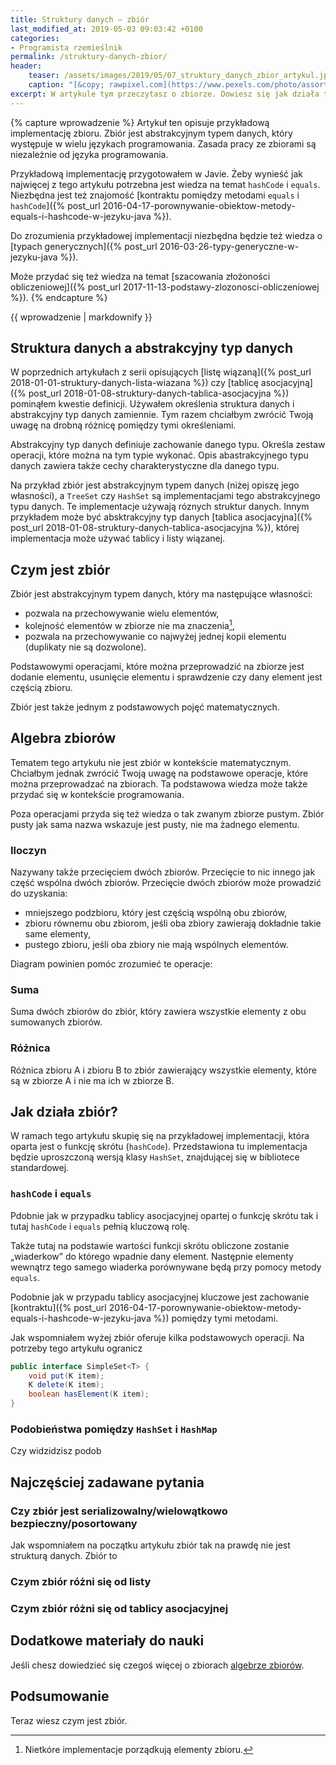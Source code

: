 ```yaml
---
title: Struktury danych – zbiór
last_modified_at: 2019-05-03 09:03:42 +0100
categories:
- Programista rzemieślnik
permalink: /struktury-danych-zbior/
header:
    teaser: /assets/images/2019/05/07_struktury_danych_zbior_artykul.jpg overlay_image: /assets/images/2019/05/07_struktury_danych_zbior_artykul.jpg
    caption: "[&copy; rawpixel.com](https://www.pexels.com/photo/assorted-plastic-toy-lot-1249159/)"
excerpt: W artykule tym przeczytasz o zbiorze. Dowiesz się jak działa ta struktura. Pokażę Ci przykładową implementację zbioru. Dowiesz się jaka jest złożoność obliczeniowa poszczególnych operacji. Zadania do rozwiązania pomogą Ci utrwalić zdobytą wiedzę.
---
```


{% capture wprowadzenie %}
Artykuł ten opisuje przykładową implementację zbioru. Zbiór jest abstrakcyjnym typem danych, który występuje w wielu językach programowania. Zasada pracy ze zbiorami są niezależnie od języka programowania.

Przykładową implementację przygotowałem w Javie. Żeby wynieść jak najwięcej z tego artykułu potrzebna jest wiedza na temat `hashCode` i `equals`. Niezbędna jest też znajomość [kontraktu pomiędzy metodami `equals` i `hashCode`]({% post_url 2016-04-17-porownywanie-obiektow-metody-equals-i-hashcode-w-jezyku-java %}).

Do zrozumienia przykładowej implementacji niezbędna będzie też wiedza o [typach generycznych]({% post_url 2016-03-26-typy-generyczne-w-jezyku-java %}).

Może przydać się też wiedza na temat [szacowania złożoności obliczeniowej]({% post_url 2017-11-13-podstawy-zlozonosci-obliczeniowej %}).
{% endcapture %}

<div class="notice--info">
  {{ wprowadzenie | markdownify }}
</div>

## Struktura danych a abstrakcyjny typ danych

W poprzednich artykułach z serii opisujących [listę wiązaną]({% post_url 2018-01-01-struktury-danych-lista-wiazana %}) czy [tablicę asocjacyjną]({% post_url 2018-01-08-struktury-danych-tablica-asocjacyjna %}) pominąłem kwestie definicji. Używałem określenia struktura danych i abstrakcyjny typ danych zamiennie. Tym razem chciałbym zwrócić Twoją uwagę na drobną różnicę pomiędzy tymi określeniami.

Abstrakcyjny typ danych definiuje zachowanie danego typu. Określa zestaw operacji, które można na tym typie wykonać. Opis abastrakcyjnego typu danych zawiera także cechy charakterystyczne dla danego typu.

Na przykład zbiór jest abstrakcyjnym typem danych (niżej opiszę jego własności), a `TreeSet` czy `HashSet` są implementacjami tego abstrakcyjnego typu danych. Te implementacje używają róznych struktur danych. Innym przykładem może być absktrakcyjny typ danych [tablica asocjacyjna]({% post_url 2018-01-08-struktury-danych-tablica-asocjacyjna %}), której implementacja może używać tablicy i listy wiązanej.

## Czym jest zbiór

Zbiór jest abstrakcyjnym typem danych, który ma następujące własności:

* pozwala na przechowywanie wielu elementów,
* kolejność elementów w zbiorze nie ma znaczenia[^wyjatek], 
* pozwala na przechowywanie co najwyżej jednej kopii elementu (duplikaty nie są dozwolone).

[^wyjatek]: Nietkóre implementacje porządkują elementy zbioru.

Podstawowymi operacjami, które można przeprowadzić na zbiorze jest dodanie elementu, usunięcie elementu i sprawdzenie czy dany element jest częścią zbioru.

Zbiór jest także jednym z podstawowych pojęć matematycznych.

## Algebra zbiorów

Tematem tego artykułu nie jest zbiór w kontekście matematycznym. Chciałbym jednak zwrócić Twoją uwagę na podstawowe operacje, które można przeprowadzać na zbiorach. Ta podstawowa wiedza może także przydać się w kontekście programowania.

Poza operacjami przyda się też wiedza o tak zwanym zbiorze pustym. Zbiór pusty jak sama nazwa wskazuje jest pusty, nie ma żadnego elementu.

### Iloczyn 

Nazywany także przecięciem dwóch zbiorów. Przecięcie to nic innego jak część wspólna dwóch zbiorów. Przecięcie dwóch zbiorów może prowadzić do uzyskania:
* mniejszego podzbioru, który jest częścią wspólną obu zbiorów,
* zbioru równemu obu zbiorom, jeśli oba zbiory zawierają dokładnie takie same elementy,
* pustego zbioru, jeśli oba zbiory nie mają wspólnych elementów.

Diagram powinien pomóc zrozumieć te operacje:

### Suma 

Suma dwóch zbiorów do zbiór, który zawiera wszystkie elementy z obu sumowanych zbiorów.

### Różnica 

Różnica zbioru A i zbioru B to zbiór zawierający wszystkie elementy, które są w zbiorze A i nie ma ich w zbiorze B.

## Jak działa zbiór?

W ramach tego artykułu skupię się na przykładowej implementacji, która oparta jest o funkcję skrótu (`hashCode`). Przedstawiona tu implementacja będzie uproszczoną wersją klasy `HashSet`, znajdującej się w bibliotece standardowej.

### `hashCode` i `equals`

Pdobnie jak w przypadku tablicy asocjacyjnej opartej o funkcję skrótu tak i tutaj `hashCode` i `equals` pełnią kluczową rolę.

Także tutaj na podstawie wartości funkcji skrótu obliczone zostanie „wiaderkow” do którego wpadnie dany element. Następnie elementy wewnątrz tego samego wiaderka porównywane będą przy pomocy metody `equals`.

Podobnie jak w przypadu tablicy asocjacyjnej kluczowe jest zachowanie [kontraktu]({% post_url 2016-04-17-porownywanie-obiektow-metody-equals-i-hashcode-w-jezyku-java %}) pomiędzy tymi metodami.

Jak wspomniałem wyżej zbiór oferuje kilka podstawowych operacji. Na potrzeby tego artykułu ogranicz

```java
public interface SimpleSet<T> {
    void put(K item);
    K delete(K item);
    boolean hasElement(K item);
}
```

### Podobieństwa pomiędzy `HashSet` i `HashMap`

Czy widzidzisz podob

## Najczęściej zadawane pytania

### Czy zbiór jest serializowalny/wielowątkowo bezpieczny/posortowany

Jak wspomniałem na początku artykułu zbiór tak na prawdę nie jest strukturą danych. Zbiór to 



### Czym zbiór różni się od listy




### Czym zbiór różni się od tablicy asocjacyjnej

## Dodatkowe materiały do nauki

Jeśli chesz dowiedzieć się czegoś więcej o zbiorach [algebrze zbiorów](http://www.math.edu.pl/algebra-zbiorow).

## Podsumowanie

Teraz wiesz czym jest zbiór. 
